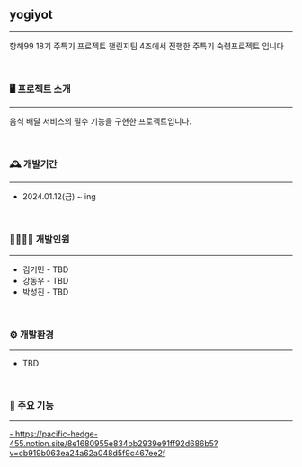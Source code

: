## yogiyot
---
항해99 18기 주특기 프로젝트 챌린지팀 4조에서 진행한 주특기 숙련프로젝트 입니다

<br>

### 🖥️ 프로젝트 소개
---
음식 배달 서비스의 필수 기능을 구현한 프로젝트입니다. 

<br>

### 🕰️ 개발기간
---
- 2024.01.12(금) ~ ing


<br>

###  👨‍👩‍👧‍👦 개발인원
---
- 김기민 - TBD
- 강동우 - TBD
- 박성진 - TBD

<br>

### ⚙️ 개발환경
---
- TBD

<br>

### 📌 주요 기능
---
[- ](https://pacific-hedge-455.notion.site/8e1680955e834bb2939e91ff92d686b5?v=cb919b063ea24a62a048d5f9c467ee2f)https://pacific-hedge-455.notion.site/8e1680955e834bb2939e91ff92d686b5?v=cb919b063ea24a62a048d5f9c467ee2f
